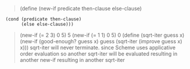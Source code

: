 > (define (new-if predicate
                  then-clause
                  else-clause)
    
    (cond (predicate then-clause)
          (else else-clause)))
> (new-if (= 2 3) 0 5)
5
> (new-if (= 1 1) 0 5)
0
> (define (sqrt-iter guess x)
    (new-if (good-enough? guess x)
            guess
            (sqrt-iter (improve guess x) x)))
sqrt-iter will never terminate. since Scheme uses applicative order evaluation so another sqrt-iter will be evaluated resulting in another new-if resulting in another sqrt-iter
